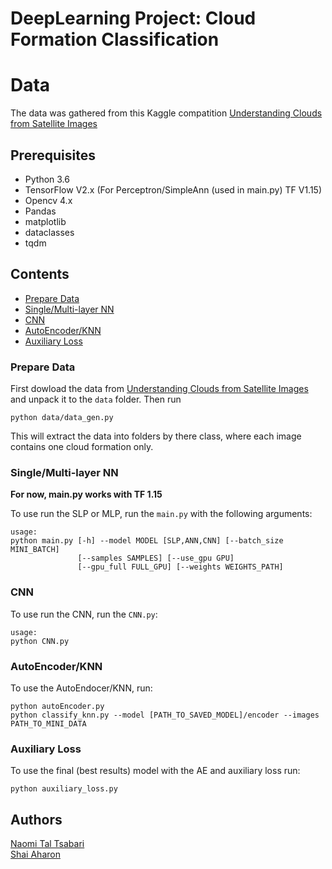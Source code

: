 
# DeepLearning Project: Cloud Formation Classification  
  
# Data  
The data was gathered from this Kaggle compatition [ Understanding Clouds from Satellite Images](https://www.kaggle.com/c/understanding_cloud_organization/data)  
## Prerequisites   
- Python 3.6  
- TensorFlow V2.x (For Perceptron/SimpleAnn (used in main.py) TF V1.15)  
- Opencv 4.x  
- Pandas  
- matplotlib  
- dataclasses  
- tqdm  
  
## Contents  
- [Prepare Data](#preparedata) 
- [Single/Multi-layer NN](#singlemulti-layer-nn)  
- [CNN](#cnn)  
- [AutoEncoder/KNN](#autoencoderknn)  
- [Auxiliary Loss](#auxiliary-loss)

### Prepare Data
First dowload the data from [ Understanding Clouds from Satellite Images](https://www.kaggle.com/c/understanding_cloud_organization/data) and unpack it to the `data` folder.
Then run 

`python data/data_gen.py`

This will extract the data into folders by there class, where each image contains one cloud formation only.
  
### Single/Multi-layer NN
**For now, main.py works with TF 1.15**

To use run the SLP or MLP, run the `main.py` with the following arguments:

    usage: 
    python main.py [-h] --model MODEL [SLP,ANN,CNN] [--batch_size MINI_BATCH]
                   [--samples SAMPLES] [--use_gpu GPU] 
                   [--gpu_full FULL_GPU] [--weights WEIGHTS_PATH]

### CNN
To use run the CNN, run the `CNN.py`:

    usage:
    python CNN.py
    
### AutoEncoder/KNN
To use the AutoEndocer/KNN, run:

    python autoEncoder.py
    python classify_knn.py --model [PATH_TO_SAVED_MODEL]/encoder --images PATH_TO_MINI_DATA

### Auxiliary Loss
To use the final (best results) model with the AE and auxiliary loss run:

    python auxiliary_loss.py

  
## Authors  
[Naomi Tal Tsabari](https://github.com/naomital)  
[Shai Aharon](https://github.com/ifryed)
